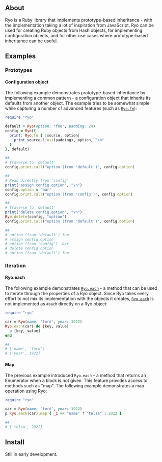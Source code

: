 ## About

Ryo is a Ruby library that implements prototype-based inheritance - with
the implementation taking a lot of inspiration from JavaScript. Ryo can be
used for creating Ruby objects from Hash objects, for implementing configuration
objects, and for other use cases where prototype-based inheritance can be useful.

## Examples

### Prototypes

#### Configuration object

The following example demonstrates prototype-based inheritance by implementing a common pattern -
a configuration object that inherits its defaults from another object. The example tries to be
somewhat simple while capturing a number of advanced features (such as [`Ryo.fn`](https://0x1eef.github.io/x/ryo.rb/Ryo/Keywords.html#function-instance_method)):

```ruby
require "ryo"

default = Ryo(option: "foo", padding: 24)
config = Ryo({
  print: Ryo.fn { |source, option|
    print source.ljust(padding), option, "\n"
  }
}, default)

##
# Traverse to 'default'
config.print.call("option (from 'default')", config.option)

##
# Read directly from 'config'
print("assign config.option", "\n")
config.option = "bar"
config.print.call("option (from 'config')", config.option)

##
# Traverse to 'default'
print("delete config.option", "\n")
Ryo.delete(config, "option")
config.print.call("option (from 'default')", config.option)

##
# option (from 'default') foo
# assign config.option
# option (from 'config')  bar
# delete config.option
# option (from 'default') foo
```

### Iteration

#### Ryo.each

The following example demonstrates [`Ryo.each`](https://0x1eef.github.io/x/ryo.rb/Ryo.html#each-class_method) - a method that can be used to iterate through
the properties of a Ryo object. Since Ryo takes every effort to not mix its implementation with
the objects it creates, [`Ryo.each`](https://0x1eef.github.io/x/ryo.rb/Ryo.html#each-class_method) is not implemented as `#each` directly on a Ryo object:

```ruby
require "ryo"

car = Ryo(name: 'ford', year: 1922)
Ryo.each(car) do |key, value|
  p [key, value]
end

##
# ['name', 'ford']
# ['year', 1922]
```

#### Map

The previous example introduced `Ryo.each` - a method that returns an
Enumerator when a block is not given. This feature provides access to
methods such as "map". The following example demonstrates a map operation
using Ryo:

```ruby
require "ryo"

car = Ryo(name: "ford", year: 1922)
p Ryo.each(car).map { _1 == "name" ? "telsa" : 2022 }

##
# ['telsa', 2022]
```

## Install

Still in early development.
